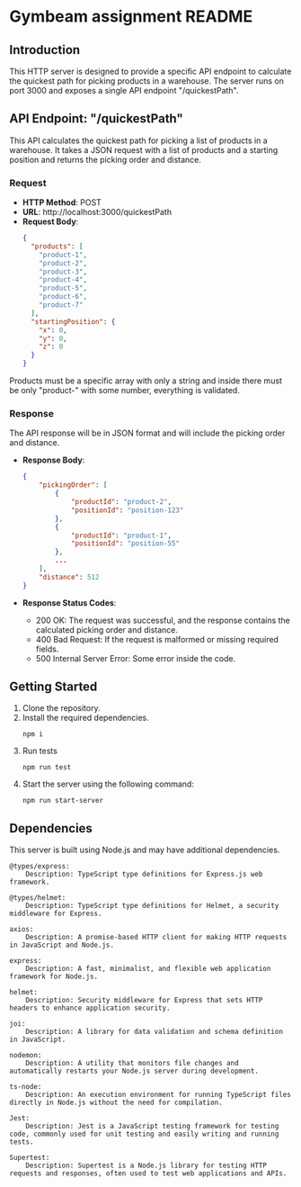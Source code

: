 # Gymbeam assignment README

## Introduction

This HTTP server is designed to provide a specific API endpoint to calculate the quickest path for picking products in a warehouse. The server runs on port 3000 and exposes a single API endpoint "/quickestPath".

## API Endpoint: "/quickestPath"

This API calculates the quickest path for picking a list of products in a warehouse. It takes a JSON request with a list of products and a starting position and returns the picking order and distance.

### Request

- **HTTP Method**: POST
- **URL**: http://localhost:3000/quickestPath
- **Request Body**:
  ```json
  {
    "products": [
      "product-1",
      "product-2",
      "product-3",
      "product-4",
      "product-5",
      "product-6",
      "product-7"
    ],
    "startingPosition": {
      "x": 0,
      "y": 0,
      "z": 0
    }
  }
  ```

Products must be a specific array with only a string and inside there must be only "product-" with some number, everything is validated.

### Response

The API response will be in JSON format and will include the picking order and distance.

- **Response Body**:

  ```json
  {
      "pickingOrder": [
          {
              "productId": "product-2",
              "positionId": "position-123"
          },
          {
              "productId": "product-1",
              "positionId": "position-55"
          },
          ...
      ],
      "distance": 512
  }
  ```

- **Response Status Codes**:
  - 200 OK: The request was successful, and the response contains the calculated picking order and distance.
  - 400 Bad Request: If the request is malformed or missing required fields.
  - 500 Internal Server Error: Some error inside the code.

## Getting Started

1. Clone the repository.
2. Install the required dependencies.
   ```shell
   npm i
   ```
3. Run tests
   ```shell
   npm run test
   ```
4. Start the server using the following command:
   ```shell
   npm run start-server
   ```

## Dependencies

This server is built using Node.js and may have additional dependencies.

    @types/express:
        Description: TypeScript type definitions for Express.js web framework.

    @types/helmet:
        Description: TypeScript type definitions for Helmet, a security middleware for Express.

    axios:
        Description: A promise-based HTTP client for making HTTP requests in JavaScript and Node.js.

    express:
        Description: A fast, minimalist, and flexible web application framework for Node.js.

    helmet:
        Description: Security middleware for Express that sets HTTP headers to enhance application security.

    joi:
        Description: A library for data validation and schema definition in JavaScript.

    nodemon:
        Description: A utility that monitors file changes and automatically restarts your Node.js server during development.

    ts-node:
        Description: An execution environment for running TypeScript files directly in Node.js without the need for compilation.

    Jest:
        Description: Jest is a JavaScript testing framework for testing code, commonly used for unit testing and easily writing and running tests.

    Supertest:
        Description: Supertest is a Node.js library for testing HTTP requests and responses, often used to test web applications and APIs.
